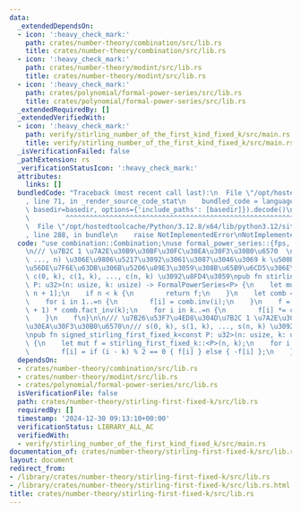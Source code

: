 ```yaml
---
data:
  _extendedDependsOn:
  - icon: ':heavy_check_mark:'
    path: crates/number-theory/combination/src/lib.rs
    title: crates/number-theory/combination/src/lib.rs
  - icon: ':heavy_check_mark:'
    path: crates/number-theory/modint/src/lib.rs
    title: crates/number-theory/modint/src/lib.rs
  - icon: ':heavy_check_mark:'
    path: crates/polynomial/formal-power-series/src/lib.rs
    title: crates/polynomial/formal-power-series/src/lib.rs
  _extendedRequiredBy: []
  _extendedVerifiedWith:
  - icon: ':heavy_check_mark:'
    path: verify/stirling_number_of_the_first_kind_fixed_k/src/main.rs
    title: verify/stirling_number_of_the_first_kind_fixed_k/src/main.rs
  _isVerificationFailed: false
  _pathExtension: rs
  _verificationStatusIcon: ':heavy_check_mark:'
  attributes:
    links: []
  bundledCode: "Traceback (most recent call last):\n  File \"/opt/hostedtoolcache/Python/3.12.8/x64/lib/python3.12/site-packages/onlinejudge_verify/documentation/build.py\"\
    , line 71, in _render_source_code_stat\n    bundled_code = language.bundle(stat.path,\
    \ basedir=basedir, options={'include_paths': [basedir]}).decode()\n          \
    \         ^^^^^^^^^^^^^^^^^^^^^^^^^^^^^^^^^^^^^^^^^^^^^^^^^^^^^^^^^^^^^^^^^^^^^^^^^^^^^^^^^\n\
    \  File \"/opt/hostedtoolcache/Python/3.12.8/x64/lib/python3.12/site-packages/onlinejudge_verify/languages/rust.py\"\
    , line 288, in bundle\n    raise NotImplementedError\nNotImplementedError\n"
  code: "use combination::Combination;\nuse formal_power_series::{fps, FormalPowerSeries};\n\
    \n/// \u7B2C 1 \u7A2E\u30B9\u30BF\u30FC\u30EA\u30F3\u30B0\u6570  \n/// (1, 2,\
    \ ..., n) \u306E\u9806\u5217\u3092\u3061\u3087\u3046\u3069 k \u500B\u306E\u5DE1\
    \u56DE\u7F6E\u63DB\u306B\u5206\u89E3\u3059\u308B\u65B9\u6CD5\u306E\u6570  \n///\
    \ c(0, k), c(1, k), ..., c(n, k) \u3092\u8FD4\u3059\npub fn stirling_first_fixed_k<const\
    \ P: u32>(n: usize, k: usize) -> FormalPowerSeries<P> {\n    let mut f = fps![0;\
    \ n + 1];\n    if n < k {\n        return f;\n    }\n    let comb = Combination::new();\n\
    \    for i in 1..=n {\n        f[i] = comb.inv(i);\n    }\n    f = f.pow(k, n\
    \ + 1) * comb.fact_inv(k);\n    for i in k..=n {\n        f[i] *= comb.fact(i);\n\
    \    }\n    f\n}\n\n/// \u7B26\u53F7\u4ED8\u304D\u7B2C 1 \u7A2E\u30B9\u30BF\u30FC\
    \u30EA\u30F3\u30B0\u6570\n/// s(0, k), s(1, k), ..., s(n, k) \u3092\u8FD4\u3059\
    \npub fn signed_stirling_first_fixed_k<const P: u32>(n: usize, k: usize) -> FormalPowerSeries<P>\
    \ {\n    let mut f = stirling_first_fixed_k::<P>(n, k);\n    for i in k..=n {\n\
    \        f[i] = if (i - k) % 2 == 0 { f[i] } else { -f[i] };\n    }\n    f\n}\n"
  dependsOn:
  - crates/number-theory/combination/src/lib.rs
  - crates/number-theory/modint/src/lib.rs
  - crates/polynomial/formal-power-series/src/lib.rs
  isVerificationFile: false
  path: crates/number-theory/stirling-first-fixed-k/src/lib.rs
  requiredBy: []
  timestamp: '2024-12-30 09:13:10+00:00'
  verificationStatus: LIBRARY_ALL_AC
  verifiedWith:
  - verify/stirling_number_of_the_first_kind_fixed_k/src/main.rs
documentation_of: crates/number-theory/stirling-first-fixed-k/src/lib.rs
layout: document
redirect_from:
- /library/crates/number-theory/stirling-first-fixed-k/src/lib.rs
- /library/crates/number-theory/stirling-first-fixed-k/src/lib.rs.html
title: crates/number-theory/stirling-first-fixed-k/src/lib.rs
---
```

